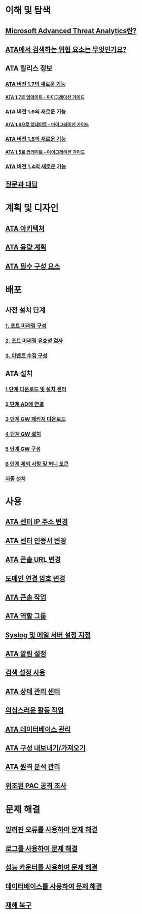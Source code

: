# 이해 및 탐색
## [Microsoft Advanced Threat Analytics란?](what-is-ata.md)
## [ATA에서 검색하는 위협 요소는 무엇인가요?](ata-threats.md)
## ATA 릴리스 정보
### [ATA 버전 1.7의 새로운 기능](whats-new-version-1.7.md)
#### [ATA 1.7로 업데이트 - 마이그레이션 가이드](ata-update-1.7-migration-guide.md)
### [ATA 버전 1.6의 새로운 기능](whats-new-version-1.6.md)
#### [ATA 1.6으로 업데이트 - 마이그레이션 가이드](ata-update-1.6-migration-guide.md)
### [ATA 버전 1.5의 새로운 기능](whats-new-version-1.5.md)
#### [ATA 1.5로 업데이트 - 마이그레이션 가이드](ata-update-1.5-migration-guide.md)
### [ATA 버전 1.4의 새로운 기능](whats-new-version-1.4.md)
## [질문과 대답](ata-technical-faq.md)
# 계획 및 디자인
## [ATA 아키텍처](ata-architecture.md)
## [ATA 용량 계획](ata-capacity-planning.md)
## [ATA 필수 구성 요소](plan-design/ata-prerequisites.md)
# 배포
## 사전 설치 단계
### [1. 포트 미러링 구성](configure-port-mirroring.md)
### [2. 포트 미러링 유효성 검사](validate-port-mirroring.md)
### [3. 이벤트 수집 구성](configure-event-collection.md)
## ATA 설치
### [1 단계 다운로드 및 설치 센터](install-ata-step1.md)
### [2 단계 AD에 연결](install-ata-step2.md)
### [3 단계 GW 패키지 다운로드](install-ata-step3.md)
### [4 단계 GW 설치](install-ata-step4.md)
### [5 단계 GW 구성](install-ata-step5.md)
### [6 단계 제외 사항 및 허니 토큰](install-ata-step6.md)
### [자동 설치](ata-silent-installation.md)
# 사용
## [ATA 센터 IP 주소 변경](modifying-ata-config-centerip.md)
## [ATA 센터 인증서 변경](modifying-ata-config-centercert.md)
## [ATA 콘솔 URL 변경](modifying-ata-config-consoleurl.md)
## [도메인 연결 암호 변경](modifying-ata-config-dcpassword.md)
## [ATA 콘솔 작업](working-with-ata-console.md)
## [ATA 역할 그룹](ata-role-groups.md)
## [Syslog 및 메일 서버 설정 지정](setting-syslog-email-server-settings.md)
## [ATA 알림 설정](setting-ata-alerts.md)
## [검색 설정 사용](working-with-detection-settings.md)
## [ATA 상태 관리 센터](ata-health-center.md)
## [의심스러운 활동 작업](working-with-suspicious-activities.md)
## [ATA 데이터베이스 관리](ata-database-management.md)
## [ATA 구성 내보내기/가져오기](ata-configuration-file.md)
## [ATA 원격 분석 관리](manage-telemetry-settings.md)
## [위조된 PAC 공격 조사](use-case-forged-pac.md)
# 문제 해결
## [알려진 오류를 사용하여 문제 해결](troubleshooting-ata-known-errors.md)
## [로그를 사용하여 문제 해결](troubleshooting-ata-using-logs.md)
## [성능 카운터를 사용하여 문제 해결](troubleshooting-ata-using-perf-counters.md)
## [데이터베이스를 사용하여 문제 해결](troubleshooting-ata-using-ata-database.md)
## [재해 복구](disaster-recovery.md)
